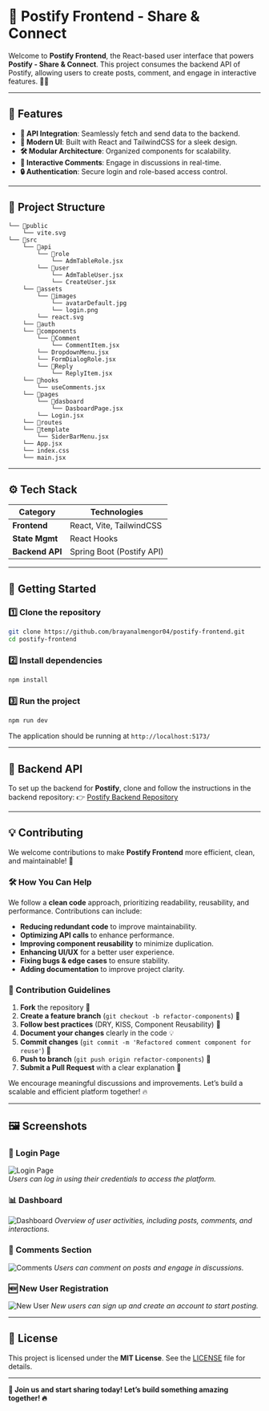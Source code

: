 # 🚀 Postify Frontend - Share & Connect

Welcome to **Postify Frontend**, the React-based user interface that powers **Postify - Share & Connect**. This project consumes the backend API of Postify, allowing users to create posts, comment, and engage in interactive features. 💬🎉

---
## 📌 Features
- **📡 API Integration**: Seamlessly fetch and send data to the backend.
- **🎨 Modern UI**: Built with React and TailwindCSS for a sleek design.
- **🛠️ Modular Architecture**: Organized components for scalability.
- **💬 Interactive Comments**: Engage in discussions in real-time.
- **🔒 Authentication**: Secure login and role-based access control.

---
## 📂 Project Structure
```
└── 📁public
    └── vite.svg
└── 📁src
    └── 📁api
        └── 📁role
            └── AdmTableRole.jsx
        └── 📁user
            └── AdmTableUser.jsx
            └── CreateUser.jsx
    └── 📁assets
        └── 📁images
            └── avatarDefault.jpg
            └── login.png
        └── react.svg
    └── 📁auth
    └── 📁components
        └── 📁Comment
            └── CommentItem.jsx
        └── DropdownMenu.jsx
        └── FormDialogRole.jsx
        └── 📁Reply
            └── ReplyItem.jsx
    └── 📁hooks
        └── useComments.jsx
    └── 📁pages
        └── 📁dasboard
            └── DasboardPage.jsx
        └── Login.jsx
    └── 📁routes
    └── 📁template
        └── SiderBarMenu.jsx
    └── App.jsx
    └── index.css
    └── main.jsx
```
---

## ⚙️ Tech Stack
| **Category**  | **Technologies**             |
|--------------|-----------------------------|
| **Frontend** | React, Vite, TailwindCSS    |
| **State Mgmt** | React Hooks               |
| **Backend API** | Spring Boot (Postify API) |

---

## 🚀 Getting Started
### 1️⃣ Clone the repository
```bash
git clone https://github.com/brayanalmengor04/postify-frontend.git
cd postify-frontend
```
### 2️⃣ Install dependencies
```bash
npm install
```
### 3️⃣ Run the project
```bash
npm run dev
```
The application should be running at `http://localhost:5173/`

---

## 🔗 Backend API
To set up the backend for **Postify**, clone and follow the instructions in the backend repository:
👉 [Postify Backend Repository](https://github.com/brayanalmengor04/postify-backend)

---

## 💡 Contributing
We welcome contributions to make **Postify Frontend** more efficient, clean, and maintainable! 🚀

### 🛠️ How You Can Help
We follow a **clean code** approach, prioritizing readability, reusability, and performance. Contributions can include:

- **Reducing redundant code** to improve maintainability.
- **Optimizing API calls** to enhance performance.
- **Improving component reusability** to minimize duplication.
- **Enhancing UI/UX** for a better user experience.
- **Fixing bugs & edge cases** to ensure stability.
- **Adding documentation** to improve project clarity.

### 📝 Contribution Guidelines
1. **Fork** the repository 🍴
2. **Create a feature branch** (`git checkout -b refactor-components`) 🌱
3. **Follow best practices** (DRY, KISS, Component Reusability) 📜
4. **Document your changes** clearly in the code 💡
5. **Commit changes** (`git commit -m 'Refactored comment component for reuse'`) 💾
6. **Push to branch** (`git push origin refactor-components`) 🚀
7. **Submit a Pull Request** with a clear explanation 📩

We encourage meaningful discussions and improvements. Let’s build a scalable and efficient platform together! 🔥

---

## 🖼️ Screenshots
### 🔐 Login Page
![Login Page](github/demo/login.jpg)  
_Users can log in using their credentials to access the platform._

### 📊 Dashboard
![Dashboard](github/demo/dasboard.png)
_Overview of user activities, including posts, comments, and interactions._

### 💬 Comments Section
![Comments](github/demo/comentarios.png)
_Users can comment on posts and engage in discussions._

### 🆕 New User Registration
![New User](github/demo/newuser.png)
_New users can sign up and create an account to start posting._

---

## 📜 License
This project is licensed under the **MIT License**. See the [LICENSE](LICENSE) file for details.

---

**🚀 Join us and start sharing today! Let’s build something amazing together! 🔥**